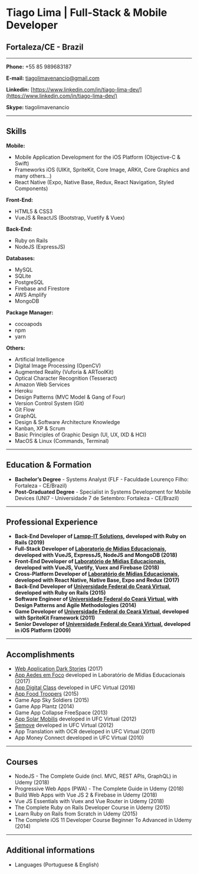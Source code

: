 # Tiago Lima | Full-Stack & Mobile Developer
## Fortaleza/CE - Brazil

---

**Phone:** +55 85 989683187

**E-mail:** tiagolimavenancio@gmail.com

**Linkedin:** [https://www.linkedin.com/in/tiago-lima-dev/](https://www.linkedin.com/in/tiago-lima-dev/)

**Skype:** tiagolimavenancio

---

## Skills


**Mobile:**
* Mobile Application Development for the iOS Platform (Objective-C & Swift) 
* Frameworks iOS (UIKit, SpriteKit, Core Image, ARKit, Core Graphics and many others...)
* React Native (Expo, Native Base, Redux, React Navigation, Styled Components)


**Front-End:**
* HTML5 & CSS3
* VueJS & ReactJS (Bootstrap, Vuetify & Vuex)


**Back-End:**
* Ruby on Rails
* NodeJS (ExpressJS)


**Databases:**
* MySQL
* SQLite
* PostgreSQL
* Firebase and Firestore
* AWS Amplify
* MongoDB

**Package Manager:**
* cocoapods
* npm
* yarn


**Others:**
* Artificial Intelligence
* Digital Image Processing (OpenCV)
* Augmented Reality (Vuforia & ARToolKit)
* Optical Character Recognition (Tesseract)
* Amazon Web Services
* Heroku
* Design Patterns (MVC Model & Gang of Four)
* Version Control System (Git)
* Git Flow
* GraphQL
* Design & Software Architecture Knowledge
* Kanban, XP & Scrum
* Basic Principles of Graphic Design (UI, UX, IXD & HCI)
* MacOS & Linux (Commands, Terminal)



---

## Education & Formation

* **Bachelor’s Degree** - Systems Analyst (FLF - Faculdade Lourenço Filho: Fortaleza - CE/Brazil)
* **Post-Graduated Degree** - Specialist in Systems Development for Mobile Devices (UNI7 - Universidade 7 de Setembro: Fortaleza - CE/Brazil)


---


## Professional Experience
* **Back-End Developer of [Lampp-IT Solutions](https://www.lampp-it.com.br/), developed with Ruby on Rails (2019)**
* **Full-Stack Developer of [Laboratorio de Mídias Educacionais](http://lme.ufc.br/), developed with VueJS, ExpressJS, NodeJS and MongoDB (2018)**
* **Front-End Developer of [Laboratório de Mídias Educacionais](http://lme.ufc.br/), developed with VueJS, Vuetify, Vuex and Firebase (2018)**
* **Cross-Platform Developer of [Laboratório de Mídias Educacionais](http://lme.ufc.br/), developed with React Native, Native Base, Expo and Redux (2017)**
* **Back-End Developer of [Universidade Federal do Ceará Virtual](http://portal.virtual.ufc.br/), developed with Ruby on Rails (2015)**
* **Software Engineer of [Universidade Federal do Ceará Virtual](http://portal.virtual.ufc.br/), with Design Patterns and Agile Methodologies (2014)**
* **Game Developer of [Universidade Federal do Ceará Virtual](http://portal.virtual.ufc.br/), developed with SpriteKit Framework (2011)**
* **Senior Developer of [Universidade Federal do Ceará Virtual](http://portal.virtual.ufc.br/), developed in iOS Platform (2009)**



---



## Accomplishments

* [Web Application Dark Stories](http://dark-stories.herokuapp.com/) (2017)
* [App Aedes em Foco](https://itunes.apple.com/br/app/aedes-em-foco-lme/id1146901883?l=en&mt=8) developed in Laboratório de Mídias Educacionais (2017)
* [App Digital Class](https://itunes.apple.com/br/app/digital-class/id1199107757?l=en&mt=8) developed in UFC Virtual (2016)
* [App Food Troopers](http://tribunadoceara.uol.com.br/noticias/tecnologia/cearenses-criam-aplicativo-com-informacoes-sobre-food-trucks-de-fortaleza/) (2015)
* Game App Sky Soldiers (2015)
* Game App Plantz (2014)
* Game App Collapse FreeSpace (2013)
* [App Solar Mobilis](https://itunes.apple.com/br/app/solar-mobilis/id1213025314?l=en&mt=8) developed in UFC Virtual (2012)
* [Semove](https://www.aplicativosandroid.com/aplicativo-semove-uma-rede-social-que-ajuda-na-seguranca/) developed in UFC Virtual (2012)
* App Translation with OCR developed in UFC Virtual (2011) 
* App Money Connect developed in UFC Virtual (2010) 


---

## Courses

* NodeJS - The Complete Guide (incl. MVC, REST APIs, GraphQL) in Udemy (2018)
* Progressive Web Apps (PWA) - The Complete Guide in Udemy (2018)
* Build Web Apps with Vue JS 2 & Firebase in Udemy (2018)
* Vue JS Essentials with Vuex and Vue Router in Udemy (2018)
* The Complete Ruby on Rails Developer Course in Udemy (2015)
* Learn Ruby on Rails from Scratch in Udemy (2015)
* The Complete iOS 11 Developer Course Beginner To Advanced in Udemy (2014)


---

## Additional informations

* Languages (Portuguese & English)





